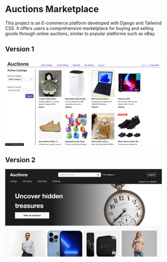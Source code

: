 # Auctions Marketplace

This project is an E-commerce platform developed with Django and Tailwind CSS. It offers users a comprehensive marketplace for buying and selling goods through online auctions, similar to popular platforms such as eBay.

## Version 1

![Auctions Marketplace Version 1](./auctions/static/assets/auction.png)

## Version 2

![Auctions Marketplace Version 2](./auctions/static/assets/commerce.png)
